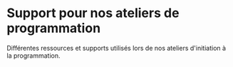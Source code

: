 # Support pour nos ateliers de programmation

Différentes ressources et supports utilisés lors de nos ateliers d'initiation à la programmation.
